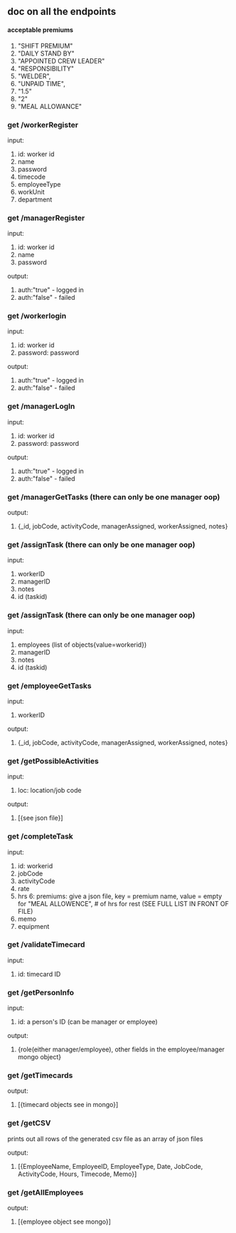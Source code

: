 ## doc on all the endpoints 

#### acceptable premiums
1. "SHIFT PREMIUM"
2. "DAILY STAND BY"
3. "APPOINTED CREW LEADER"
4. "RESPONSIBILITY"
5. "WELDER",
6. "UNPAID TIME",
7. "1.5"
8. "2"
9. "MEAL ALLOWANCE"

### get /workerRegister

input:

1. id: worker id
2. name
3. password
4. timecode
5. employeeType
6. workUnit
7. department

### get /managerRegister

input:

1. id: worker id
2. name
3. password

output:

1. auth:"true" - logged in
2. auth:"false" - failed

### get /workerlogin

input:

1. id: worker id
2. password: password

output:

1. auth:"true" - logged in
2. auth:"false" - failed

### get /managerLogIn

input:

1. id: worker id
2. password: password

output:

1. auth:"true" - logged in
2. auth:"false" - failed

### get /managerGetTasks (there can only be one manager oop)

output:

1. {_id, jobCode, activityCode, managerAssigned, workerAssigned, notes}

### get /assignTask (there can only be one manager oop)

input:

1. workerID
2. managerID
3. notes
4. id (taskid)

### get /assignTask (there can only be one manager oop)

input:

1. employees (list of objects{value=workerid})
2. managerID
3. notes
4. id (taskid)

### get /employeeGetTasks

input:

1. workerID

output:

1. {_id, jobCode, activityCode, managerAssigned, workerAssigned, notes}

### get /getPossibleActivities

input:

1. loc: location/job code

output:

1. [{see json file}]

### get /completeTask

input:

1. id: workerid
2. jobCode
3. activityCode
4. rate
5. hrs
6: premiums: give a json file, key = premium name, value = empty for "MEAL ALLOWENCE", # of hrs for rest (SEE FULL LIST IN FRONT OF FILE)
7. memo
8. equipment

### get /validateTimecard

input:

1. id: timecard ID

### get /getPersonInfo

input:

1. id: a person's ID (can be manager or employee)

output:
1. {role(either manager/employee), other fields in the employee/manager mongo object}

### get /getTimecards

output:
1. [{timecard objects see in mongo}]

### get /getCSV

prints out all rows of the generated csv file as an array of json files

output:
1. [{EmployeeName, EmployeeID, EmployeeType, Date, JobCode, ActivityCode, Hours, Timecode, Memo}]

### get /getAllEmployees

output:
1. [{employee object see mongo}]


